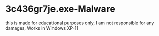 # 3c436gr7je.exe-Malware
this is made for educational purposes only, I am not responsible for any damages, Works in Windows XP-11
